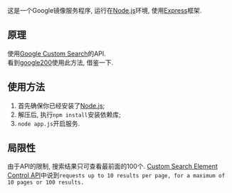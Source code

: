 这是一个Google镜像服务程序, 运行在[Node.js](http://nodejs.org/)环境, 使用[Express](http://expressjs.com/)框架.

## 原理 ##
使用[Google Custom Search](https://www.google.com/cse)的API.  
看到[google200](https://github.com/zjuyxy/google200)使用此方法, 借鉴一下.


## 使用方法 ##
1. 首先确保你已经安装了[Node.js](http://nodejs.org/);
2. 解压后, 执行`npm install`安装依赖库;
3. `node app.js`开启服务.

## 局限性 ##
由于API的限制, 搜索结果只可查看最前面的100个.
[Custom Search Element Control API](https://developers.google.com/custom-search/docs/element)中说到`requests up to 10 results per page, for a maximum of 10 pages or 100 results.`
